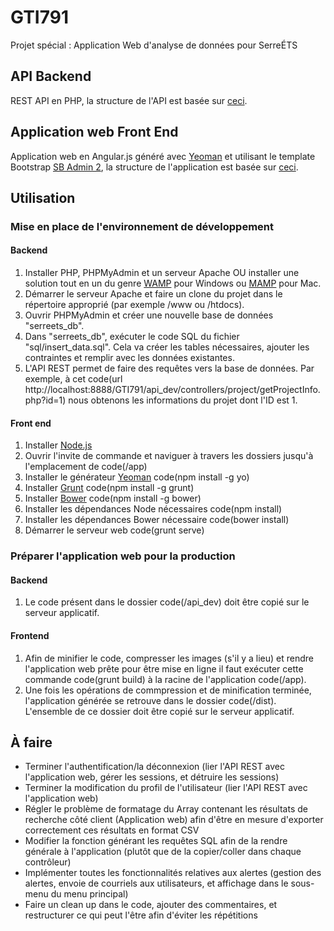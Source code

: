 # GTI791
Projet spécial : Application Web d'analyse de données pour SerreÉTS

## API Backend
REST API en PHP, la structure de l'API est basée sur [ceci](https://www.codeofaninja.com/2017/02/create-simple-rest-api-in-php.html).

## Application web Front End
Application web en Angular.js généré avec [Yeoman](http://yeoman.io/) et utilisant le template Bootstrap [SB Admin 2](https://startbootstrap.com/template-overviews/sb-admin-2/), la structure de l'application est basée sur [ceci](https://www.codeofaninja.com/2015/12/angularjs-crud-example-php.html).  

## Utilisation
### Mise en place de l'environnement de développement
#### Backend
1. Installer PHP, PHPMyAdmin et un serveur Apache OU installer une solution tout en un du genre [WAMP](http://www.wampserver.com/) pour Windows ou [MAMP](https://www.mamp.info/en/) pour Mac.
2. Démarrer le serveur Apache et faire un clone du projet dans le répertoire approprié (par exemple /www ou /htdocs).
3. Ouvrir PHPMyAdmin et créer une nouvelle base de données "serreets_db".
4. Dans "serreets_db", exécuter le code SQL du fichier "sql/insert_data.sql". Cela va créer les tables nécessaires, ajouter les contraintes et remplir avec les données existantes.
3. L'API REST permet de faire des requêtes vers la base de données. Par exemple, à cet code(url http://localhost:8888/GTI791/api_dev/controllers/project/getProjectInfo.php?id=1) nous obtenons les informations du projet dont l'ID est 1.

#### Front end
1. Installer [Node.js](https://nodejs.org/en/)
2. Ouvrir l'invite de commande et naviguer à travers les dossiers jusqu'à l'emplacement de code(/app)
3. Installer le générateur [Yeoman](http://yeoman.io/learning/index.html) code(npm install -g yo)
4. Installer [Grunt](https://gruntjs.com/getting-started) code(npm install -g grunt)
5. Installer [Bower](https://bower.io/) code(npm install -g bower)
6. Installer les dépendances Node nécessaires code(npm install)
7. Installer les dépendances Bower nécessaire code(bower install)
8. Démarrer le serveur web code(grunt serve)

### Préparer l'application web pour la production
#### Backend
1. Le code présent dans le dossier code(/api_dev) doit être copié sur le serveur applicatif.
#### Frontend
1. Afin de minifier le code, compresser les images (s'il y a lieu) et rendre l'application web prête pour être mise en ligne il faut exécuter cette commande code(grunt build) à la racine de l'application code(/app).
2. Une fois les opérations de commpression et de minification terminée, l'application générée se retrouve dans le dossier code(/dist). L'ensemble de ce dossier doit être copié sur le serveur applicatif.

## À faire
* Terminer l'authentification/la déconnexion (lier l'API REST avec l'application web, gérer les sessions, et détruire les sessions)
* Terminer la modification du profil de l'utilisateur (lier l'API REST avec l'application web)
* Régler le problème de formatage du Array contenant les résultats de recherche côté client (Application web) afin d'être en mesure d'exporter correctement ces résultats en format CSV
* Modifier la fonction générant les requêtes SQL afin de la rendre générale à l'application (plutôt que de la copier/coller dans chaque contrôleur)
* Implémenter toutes les fonctionnalités relatives aux alertes (gestion des alertes, envoie de courriels aux utilisateurs, et affichage dans le sous-menu du menu principal)
* Faire un clean up dans le code, ajouter des commentaires, et restructurer ce qui peut l'être afin d'éviter les répétitions
        



